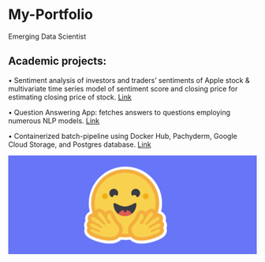 # My-Portfolio
Emerging Data Scientist

## Academic projects:

• Sentiment analysis of investors and traders’ sentiments of Apple stock & multivariate time series model of sentiment score and closing price for estimating closing price of stock. [Link](https://github.com/Diksha-cmd/Predicting_Stock_Price_Using_Sentiment)

• Question Answering App: fetches answers to questions employing numerous NLP models. [Link](https://github.com/Diksha-cmd/Question-Answering_App)

• Containerized batch-pipeline using Docker Hub, Pachyderm, Google Cloud Storage, and Postgres database. [Link](https://github.com/Diksha-cmd/Containerized-batch-pipeline-using-DockerHub-Pachyderm-Google-Cloud-Storage-Postgres-Cloud-Database)

![](/Images/Huggingface.png)
